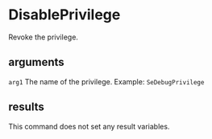 # DisablePrivilege

Revoke the privilege.

## arguments

`arg1` The name of the privilege. Example: `SeDebugPrivilege`

## results

This command does not set any result variables.